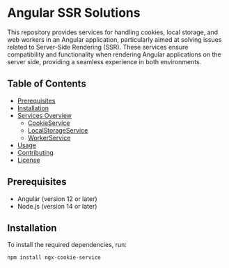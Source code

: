 # Angular SSR Solutions

This repository provides services for handling cookies, local storage, and web workers in an Angular application, particularly aimed at solving issues related to Server-Side Rendering (SSR). These services ensure compatibility and functionality when rendering Angular applications on the server side, providing a seamless experience in both environments.

## Table of Contents

- [Prerequisites](#prerequisites)
- [Installation](#installation)
- [Services Overview](#services-overview)
  - [CookieService](#cookieservice)
  - [LocalStorageService](#localstorageservice)
  - [WorkerService](#workerservice)
- [Usage](#usage)
- [Contributing](#contributing)
- [License](#license)

## Prerequisites

- Angular (version 12 or later)
- Node.js (version 14 or later)

## Installation

To install the required dependencies, run:

```bash
npm install ngx-cookie-service
